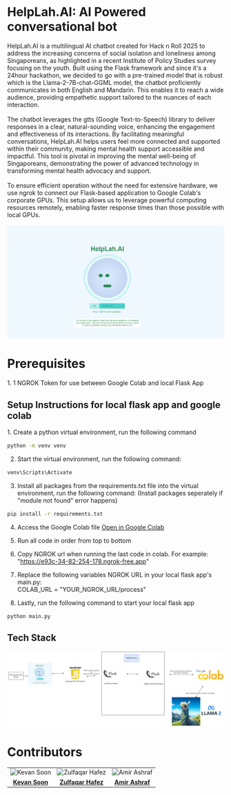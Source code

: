 # HelpLah.AI: AI Powered conversational bot

HelpLah.AI is a multilingual AI chatbot created for Hack n Roll 2025 to address the increasing concerns of social isolation and loneliness among Singaporeans, as highlighted in a recent Institute of Policy Studies survey focusing on the youth. Built using the Flask framework and since it's a 24hour hackathon, we decided to go with a pre-trained model that is robust which is the Llama-2-7B-chat-GGML model, the chatbot proficiently communicates in both English and Mandarin. This enables it to reach a wide audience, providing empathetic support tailored to the nuances of each interaction.
<br><br>
The chatbot leverages the gtts (Google Text-to-Speech) library to deliver responses in a clear, natural-sounding voice, enhancing the engagement and effectiveness of its interactions. By facilitating meaningful conversations, HelpLah.AI helps users feel more connected and supported within their community, making mental health support accessible and impactful. This tool is pivotal in improving the mental well-being of Singaporeans, demonstrating the power of advanced technology in transforming mental health advocacy and support.
<br><br>
To ensure efficient operation without the need for extensive hardware, we use ngrok to connect our Flask-based application to Google Colab's corporate GPUs. This setup allows us to leverage powerful computing resources remotely, enabling faster response times than those possible with local GPUs.
<br><br>
<img src="HelpAI.jpg"/>
<h1>Prerequisites</h1>
1. 1 NGROK Token for use between Google Colab and local Flask App

<h2>Setup Instructions for local flask app and google colab</h2>
1. Create a python virtual environment, run the following command

```bash
python -m venv venv
```

2. Start the virtual environment, run the following command:

```bash
venv\Scripts\Activate
```
3. Install all packages from the requirements.txt file into the virtual environment, run the following command: (Install packages seperately if "module not found" error happens)

```bash
pip install -r requirements.txt
```
4. Access the Google Colab file  [Open in Google Colab](https://colab.research.google.com/drive/1q4HgHEb6NctgasFU2Gp3uKnMT5hEVZss?usp=sharing)

6. Run all code in order from top to bottom

7. Copy NGROK url when running the last code in colab. For example: "https://e93c-34-82-254-178.ngrok-free.app"
   
8. Replace the following variables NGROK URL in your local flask app's main.py: <br>
 COLAB_URL = "YOUR_NGROK_URL/process" <br>
9. Lastly, run the following command to start your local flask app

```bash
python main.py
```
<h2>Tech Stack</h2>
<img src="techstack.png"/>

<h1>Contributors</h1>
<table>
  <tr>
    <!-- Row for images -->
    <td align="center">
      <img src="https://media.licdn.com/dms/image/v2/C4D03AQFxkjoL41Vq-A/profile-displayphoto-shrink_400_400/profile-displayphoto-shrink_400_400/0/1653217262059?e=1741824000&v=beta&t=TvWk4l4zIGtdzMbUJtk6-2V6hf2PcJ5lR5XgBSeuuGM" width="100px;" alt="Kevan Soon"/>
    </td>
    <td align="center">
      <img src="https://media.licdn.com/dms/image/v2/C5603AQFidBM2K2d3kA/profile-displayphoto-shrink_400_400/profile-displayphoto-shrink_400_400/0/1636695735903?e=1741824000&v=beta&t=B7t6_dv033Av4Zxrdg0nCCo2PpVNrdoeerP575slQTw" width="100px;" alt="Zulfaqar Hafez"/>
    </td>
    <td align="center">
      <img src="https://media.licdn.com/dms/image/v2/D5603AQEyiGzENyH1bg/profile-displayphoto-shrink_400_400/B56ZRUuMB.G8Ag-/0/1736588182873?e=1741824000&v=beta&t=ngroT--AxMlb7qWdIaZIj5AKxP0xaJe0ygQdcF_EvFU" width="100px;" alt="Amir Ashraf"/>
    </td>
  </tr>
  <tr>
    <!-- Row for names with links -->
    <td align="center">
      <a href="https://www.linkedin.com/in/kevansoon/" target="_blank"><strong>Kevan Soon</strong></a>
    </td>
    <td align="center">
      <a href="https://www.linkedin.com/in/zulfaqarhafez/" target="_blank"><strong>Zulfaqar Hafez</strong></a>
    </td>
    <td align="center">
      <a href="https://www.linkedin.com/in/amir-ashraf-45464119b/" target="_blank"><strong>Amir Ashraf</strong></a>
    </td>
  </tr>
</table>
